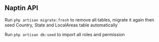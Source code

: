 ## Naptin API

Run `php artisan migrate:fresh` to remove all tables, migrate it again then seed Country, State and LocalAreas table automatically

Run `php artisan db:seed` to import all roles and permission
